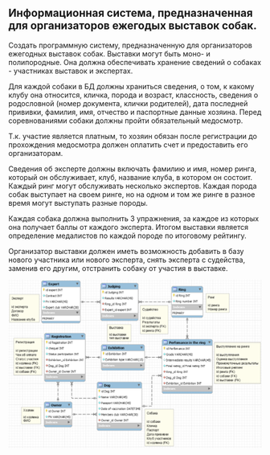 ## Информационная система, предназначенная для организаторов ежегодых выставок собак.

Создать программную систему, предназначенную для организаторов ежегодных выставок собак. Выставки могут быть моно- и полипородные. Она должна обеспечивать хранение сведений о собаках - участниках выставок и экспертах. 

Для каждой собаки в БД должны храниться сведения, о том, к какому клубу она относится, кличка, порода и возраст, классность, сведения о родословной (номер документа, клички родителей), дата последней прививки, фамилия, имя, отчество и паспортные данные хозяина. Перед соревнованиями собаки должны пройти обязательный медосмотр.

Т.к. участие является платным, то хозяин обязан после регистрации до прохождения медосмотра должен оплатить счет и предоставить его организаторам.

Сведения об эксперте должны включать фамилию и имя, номер ринга, который он обслуживает, клуб, название клуба, в котором он состоит. Каждый ринг могут обслуживать несколько экспертов. Каждая порода собак выступает на своем ринге, но на одном и том же ринге в разное время могут выступать разные породы.

Каждая собака должна выполнить 3 упражнения, за каждое из которых она получает баллы от каждого эксперта. Итогом выставки является определение медалистов по каждой породе по итоговому рейтингу.

Организатор выставки должен иметь возможность добавить в базу нового участника или нового эксперта, снять эксперта с судейства, заменив его другим, отстранить собаку от участия в выставке.

![](exhb.png)
